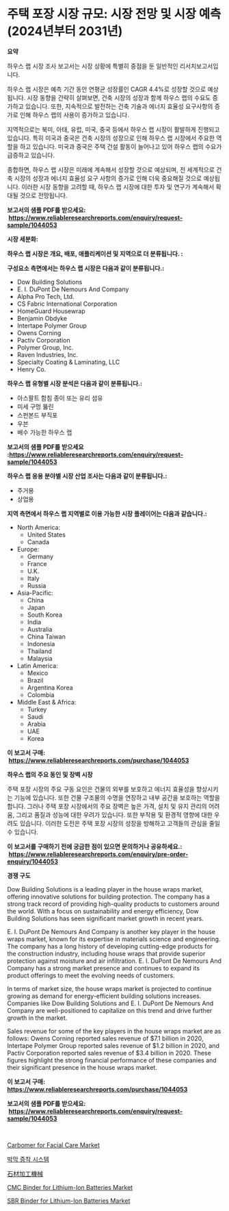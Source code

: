 <p><h1>주택 포장 시장 규모: 시장 전망 및 시장 예측 (2024년부터 2031년)</h1></p><p><strong>요약</strong></p>
<p><p>하우스 랩 시장 조사 보고서는 시장 상황에 특별히 중점을 둔 일반적인 리서치보고서입니다. </p><p>하우스 랩 시장은 예측 기간 동안 연평균 성장률인 CAGR 4.4%로 성장할 것으로 예상됩니다. 시장 동향을 간략히 살펴보면, 건축 시장의 성장과 함께 하우스 랩의 수요도 증가하고 있습니다. 또한, 지속적으로 발전하는 건축 기술과 에너지 효율성 요구사항의 증가로 인해 하우스 랩의 사용이 증가하고 있습니다.</p><p>지역적으로는 북미, 아태, 유럽, 미국, 중국 등에서 하우스 랩 시장이 활발하게 진행되고 있습니다. 특히 미국과 중국은 건축 시장의 성장으로 인해 하우스 랩 시장에서 주요한 역할을 하고 있습니다. 미국과 중국은 주택 건설 활동이 늘어나고 있어 하우스 랩의 수요가 급증하고 있습니다.</p><p>종합하면, 하우스 랩 시장은 미래에 계속해서 성장할 것으로 예상되며, 전 세계적으로 건축 시장의 성장과 에너지 효율성 요구 사항의 증가로 인해 더욱 중요해질 것으로 예상됩니다. 이러한 시장 동향을 고려할 때, 하우스 랩 시장에 대한 투자 및 연구가 계속해서 확대될 것으로 전망됩니다.</p></p>
<p><strong>보고서의 샘플 PDF를 받으세요: &nbsp;<a href="https://www.reliableresearchreports.com/enquiry/request-sample/1044053">https://www.reliableresearchreports.com/enquiry/request-sample/1044053</a></strong></p>
<p><strong>시장 세분화:</strong></p>
<p><strong> 하우스 랩 시장은 개요, 배포, 애플리케이션 및 지역으로 더 분류됩니다. :</strong></p>
<p><strong>구성요소 측면에서는 하우스 랩 시장은 다음과 같이 분류됩니다.:</strong></p>
<p><ul><li>Dow Building Solutions</li><li>E. I. DuPont De Nemours And Company</li><li>Alpha Pro Tech, Ltd.</li><li>CS Fabric International Corporation</li><li>HomeGuard Housewrap</li><li>Benjamin Obdyke</li><li>Intertape Polymer Group</li><li>Owens Corning</li><li>Pactiv Corporation</li><li>Polymer Group, Inc.</li><li>Raven Industries, Inc.</li><li>Specialty Coating & Laminating, LLC</li><li>Henry Co.</li></ul></p>
<p><strong> 하우스 랩 유형별 시장 분석은 다음과 같이 분류됩니다.:</strong></p>
<p><ul><li>아스팔트 함침 종이 또는 유리 섬유</li><li>미세 구멍 뚫린</li><li>스펀본드 부직포</li><li>우븐</li><li>배수 가능한 하우스 랩</li></ul></p>
<p><strong>보고서의 샘플 PDF를 받으세요 :<a href="https://www.reliableresearchreports.com/enquiry/request-sample/1044053">https://www.reliableresearchreports.com/enquiry/request-sample/1044053</a></strong></p>
<p><strong> 하우스 랩 응용 분야별 시장 산업 조사는 다음과 같이 분류됩니다.:</strong></p>
<p><ul><li>주거용</li><li>상업용</li></ul></p>
<p><strong>지역 측면에서 하우스 랩 지역별로 이용 가능한 시장 플레이어는 다음과 같습니다.:</strong></p>
<p><ul>
    <li>
        North America:
        <ul>
            <li>United States</li>
            <li>Canada</li>
        </ul>
    </li>
    <li>
        Europe:
        <ul>
            <li>Germany</li>
            <li>France</li>
            <li>U.K.</li>
            <li>Italy</li>
            <li>Russia</li>
        </ul>
    </li>
    <li>
        Asia-Pacific:
        <ul>
            <li>China</li>
            <li>Japan</li>
            <li>South Korea</li>
            <li>India</li>
            <li>Australia</li>
            <li>China Taiwan</li>
            <li>Indonesia</li>
            <li>Thailand</li>
            <li>Malaysia</li>
        </ul>
    </li>
    <li>
        Latin America:
        <ul>
            <li>Mexico</li>
            <li>Brazil</li>
            <li>Argentina Korea</li>
            <li>Colombia</li>
        </ul>
    </li>
    <li>
        Middle East & Africa:
        <ul>
            <li>Turkey</li>
            <li>Saudi</li>
            <li>Arabia</li>
            <li>UAE</li>
            <li>Korea</li>
        </ul>
    </li>
    </ul></p>
<p><strong>이 보고서 구매: &nbsp;<a href="https://www.reliableresearchreports.com/purchase/1044053">https://www.reliableresearchreports.com/purchase/1044053</a></strong></p>
<p><strong>하우스 랩의 주요 동인 및 장벽 시장</strong></p>
<p><p>주택 포장 시장의 주요 구동 요인은 건물의 외부를 보호하고 에너지 효율성을 향상시키는 기능에 있습니다. 또한 건물 구조물의 수명을 연장하고 내부 공간을 보호하는 역할을 합니다. 그러나 주택 포장 시장에서의 주요 장벽은 높은 가격, 설치 및 유지 관리의 어려움, 그리고 품질과 성능에 대한 우려가 있습니다. 또한 부작용 및 환경적 영향에 대한 우려도 있습니다. 이러한 도전은 주택 포장 시장의 성장을 방해하고 고객들의 관심을 줄일 수 있습니다.</p></p>
<p><strong>이 보고서를 구매하기 전에 궁금한 점이 있으면 문의하거나 공유하세요.: &nbsp;<a href="https://www.reliableresearchreports.com/enquiry/pre-order-enquiry/1044053">https://www.reliableresearchreports.com/enquiry/pre-order-enquiry/1044053</a></strong></p>
<p><strong>경쟁 구도</strong></p>
<p><p>Dow Building Solutions is a leading player in the house wraps market, offering innovative solutions for building protection. The company has a strong track record of providing high-quality products to customers around the world. With a focus on sustainability and energy efficiency, Dow Building Solutions has seen significant market growth in recent years.</p><p>E. I. DuPont De Nemours And Company is another key player in the house wraps market, known for its expertise in materials science and engineering. The company has a long history of developing cutting-edge products for the construction industry, including house wraps that provide superior protection against moisture and air infiltration. E. I. DuPont De Nemours And Company has a strong market presence and continues to expand its product offerings to meet the evolving needs of customers.</p><p>In terms of market size, the house wraps market is projected to continue growing as demand for energy-efficient building solutions increases. Companies like Dow Building Solutions and E. I. DuPont De Nemours And Company are well-positioned to capitalize on this trend and drive further growth in the market.</p><p>Sales revenue for some of the key players in the house wraps market are as follows: Owens Corning reported sales revenue of $7.1 billion in 2020, Intertape Polymer Group reported sales revenue of $1.2 billion in 2020, and Pactiv Corporation reported sales revenue of $3.4 billion in 2020. These figures highlight the strong financial performance of these companies and their significant presence in the house wraps market.</p></p>
<p><strong>이 보고서 구매: &nbsp; <a href="https://www.reliableresearchreports.com/purchase/1044053">https://www.reliableresearchreports.com/purchase/1044053</a></strong></p>
<p><strong>보고서의 샘플 PDF를 받으세요: &nbsp;<a href="https://www.reliableresearchreports.com/enquiry/request-sample/1044053">https://www.reliableresearchreports.com/enquiry/request-sample/1044053</a></strong><strong></strong></p>
<p>&nbsp;</p>
<p><p><a href="https://issuu.com/reportprime-2/docs/carbomer-for-facial-care-market-size-2030.pptx">Carbomer for Facial Care Market</a></p><p><a href="https://github.com/plelbej847484502/Market-Research-Report-List-1/blob/main/64872401580.md">박막 증착 시스템</a></p><p><a href="https://github.com/oafhukehf4709715/Market-Research-Report-List-1/blob/main/92420531918.md">石材加工機械</a></p><p><a href="https://github.com/WillieWoodard/Market-Research-Report-List-4/blob/main/cmc-binder-for-lithium-ion-batteries-market.md">CMC Binder for Lithium-Ion Batteries Market</a></p><p><a href="https://github.com/marloy8/Market-Research-Report-List-3/blob/main/sbr-binder-for-lithium-ion-batteries-market.md">SBR Binder for Lithium-Ion Batteries Market</a></p></p>